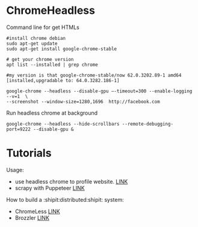 # ChromeHeadless

Command line for get HTMLs

```
#install chrome debian
sudo apt-get update
sudo apt-get install google-chrome-stable

# get your chrome version
apt list --installed | grep chrome

#my version is that google-chrome-stable/now 62.0.3202.89-1 amd64 [installed,upgradable to: 64.0.3282.186-1]

google-chrome --headless --disable-gpu —-timeout=300 --enable-logging --v=1  \
--screenshot --window-size=1280,1696  http://facebook.com
```


Run headless chrome at background

```
google-chrome --headless --hide-scrollbars --remote-debugging-port=9222 --disable-gpu &
```


# Tutorials

Usage:

- use headless chrome to profile website. [LINK](https://medium.com/@e_mad_ehsan/getting-started-with-puppeteer-and-chrome-headless-for-web-scrapping-6bf5979dee3e)
- scrapy with Puppeteer [LINK](https://codeburst.io/a-guide-to-automating-scraping-the-web-with-javascript-chrome-puppeteer-node-js-b18efb9e9921)


How to build a :shipit:distributed:shipit: system:

- ChromeLess [LINK](https://github.com/graphcool/chromeless)
- Brozzler [LINK](https://github.com/internetarchive/brozzler)

